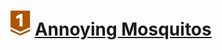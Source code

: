 # [![](../../../../assets/24q3/tier/5.svg)](https://solved.ac/contribute/5371) [Annoying Mosquitos](https://www.acmicpc.net/problem/5371)
